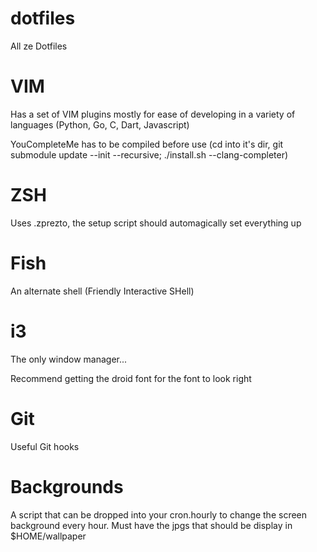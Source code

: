 dotfiles
========

All ze Dotfiles

# VIM
Has a set of VIM plugins mostly for ease of developing in a variety of languages (Python, Go, C, Dart, Javascript)

YouCompleteMe has to be compiled before use (cd into it's dir, git submodule update --init --recursive; ./install.sh --clang-completer)

# ZSH
Uses .zprezto, the setup script should automagically set everything up

# Fish
An alternate shell (Friendly Interactive SHell)

# i3
The only window manager...

Recommend getting the droid font for the font to look right

# Git
Useful Git hooks

# Backgrounds
A script that can be dropped into your cron.hourly to change the screen background every hour. Must have the jpgs that should be display in $HOME/wallpaper
